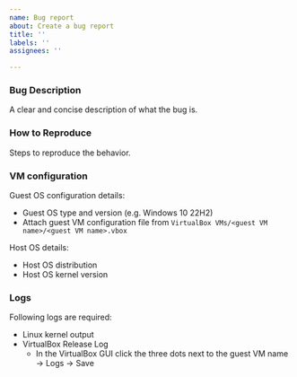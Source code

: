 ```yaml
---
name: Bug report
about: Create a bug report
title: ''
labels: ''
assignees: ''

---
```


### Bug Description

A clear and concise description of what the bug is.

### How to Reproduce

Steps to reproduce the behavior.

### VM configuration

Guest OS configuration details:

* Guest OS type and version (e.g. Windows 10 22H2)
* Attach guest VM configuration file from `VirtualBox VMs/<guest VM name>/<guest VM name>.vbox`

Host OS details:

* Host OS distribution
* Host OS kernel version

### Logs

Following logs are required:

* Linux kernel output
* VirtualBox Release Log
  * In the VirtualBox GUI click the three dots next to the
    guest VM name -> Logs -> Save
